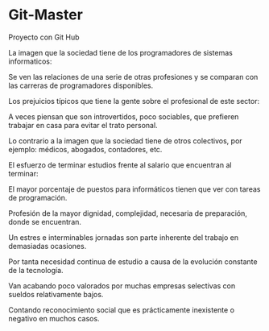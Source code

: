 # Git-Master
Proyecto con Git Hub

La imagen que la sociedad tiene de los programadores de sistemas informaticos: 

Se ven las relaciones de una serie de otras profesiones y se comparan con las carreras de programadores disponibles.

Los prejuicios típicos que tiene la gente sobre el profesional de este sector:

A veces piensan que son introvertidos, poco sociables, que prefieren trabajar en casa para evitar el trato personal.

Lo contrario a la imagen que la sociedad tiene de otros colectivos, por ejemplo: médicos, abogados, contadores, etc.

El esfuerzo de terminar estudios frente al salario que encuentran al terminar:

El mayor porcentaje de puestos para informáticos tienen que ver con tareas de programación.

Profesión de la mayor dignidad, complejidad, necesaria de preparación, donde se encuentran.

Un estres e interminables jornadas son parte inherente del trabajo en demasiadas ocasiones.

Por tanta necesidad continua de estudio a causa de la evolución constante de la tecnología.

Van acabando poco valorados por muchas empresas selectivas con sueldos relativamente bajos.

Contando reconocimiento social que es prácticamente inexistente o negativo en muchos casos.
